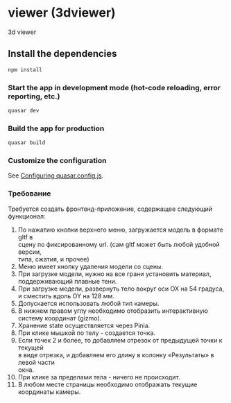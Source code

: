 # viewer (3dviewer)

3d viewer

## Install the dependencies
```bash
npm install
```

### Start the app in development mode (hot-code reloading, error reporting, etc.)
```bash
quasar dev
```


### Build the app for production
```bash
quasar build
```

### Customize the configuration
See [Configuring quasar.config.js](https://v2.quasar.dev/quasar-cli-vite/quasar-config-js).

### Требование
Требуется создать фронтенд-приложение, содержащее следующий функционал:  
1. По нажатию кнопки верхнего меню, загружается модель в формате gltf в  
сцену по фиксированному url. (сам gltf может быть любой удобной версии,  
типа, сжатия, и прочее)  
2. Меню имеет кнопку удаления модели со сцены.  
3. При загрузке модели, нужно на все грани установить материал, поддерживающий плавные тени.  
4. При загрузке модели, развернуть тело вокруг оси OX на 54 градуса, и сместить вдоль OY на 128 мм.  
5. Допускается использовать любой тип камеры.  
6. В нижнем правом углу необходимо отобразить интерактивную систему координат (gizmo).  
7. Хранение state осуществляется через Pinia.  
8. При клике мышкой по телу - создается точка.  
9. Если точек 2 и более, то добавляем отрезок от предыдущей точки к текущей  
в виде отрезка, и добавляем его длину в колонку «Результаты» в левой части  
окна.  
10. При клике за пределами тела - ничего не происходит.  
11. В любом месте страницы необходимо отображать текущие координаты камеры.  
